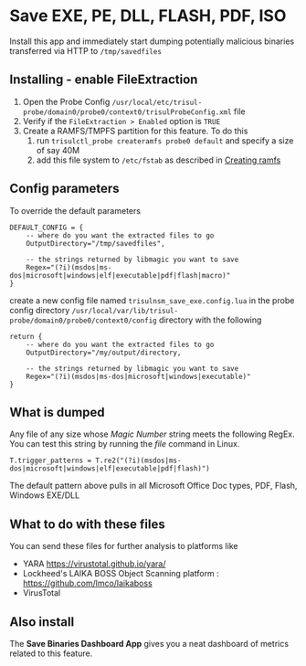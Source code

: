 # Save EXE, PE, DLL, FLASH, PDF, ISO 

Install this app and immediately start dumping potentially malicious binaries 
transferred via HTTP to `/tmp/savedfiles`

## Installing - enable FileExtraction

1. Open the Probe Config `/usr/local/etc/trisul-probe/domain0/probe0/context0/trisulProbeConfig.xml` file
2. Verify if the `FileExtraction > Enabled` option is `TRUE`
3. Create a RAMFS/TMPFS  partition for this feature. To do this 
    1. run `trisulctl_probe createramfs probe0 default` and specify a size of say 40M 
	2. add this file system to `/etc/fstab` as described in [Creating ramfs](https://www.trisul.org/docs/lua/fileextractoverview.html#the_ramfs_filesystem)

## Config parameters

To override the default parameters
````
DEFAULT_CONFIG = { 
	-- where do you want the extracted files to go
	OutputDirectory="/tmp/savedfiles",

	-- the strings returned by libmagic you want to save
	Regex="(?i)(msdos|ms-dos|microsoft|windows|elf|executable|pdf|flash|macro)"
}
````

create a new config file named `trisulnsm_save_exe.config.lua` in the probe config directory
`/usr/local/var/lib/trisul-probe/domain0/probe0/context0/config` directory with the following

````
return { 
	-- where do you want the extracted files to go
	OutputDirectory="/my/output/directory,

	-- the strings returned by libmagic you want to save
	Regex="(?i)(msdos|ms-dos|microsoft|windows|executable)"
}

````
				

## What is dumped

Any file of any size whose _Magic Number_ string meets the following RegEx. You can test 
this string by running the *file* command in Linux.

````
T.trigger_patterns = T.re2("(?i)(msdos|ms-dos|microsoft|windows|elf|executable|pdf|flash)")
````

The default pattern above pulls in all Microsoft Office Doc types, PDF, Flash, Windows EXE/DLL 

## What to do with these files

You can send these files for further analysis to platforms like 

* YARA https://virustotal.github.io/yara/
* Lockheed's LAIKA BOSS Object Scanning platform : https://github.com/lmco/laikaboss
* VirusTotal


## Also install

The **Save Binaries Dashboard App** gives you a neat dashboard of metrics related to this feature. 
